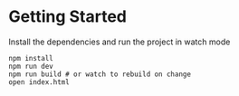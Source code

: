 # Getting Started
Install the dependencies and run the project in watch mode
```
npm install
npm run dev
npm run build # or watch to rebuild on change
open index.html
```
